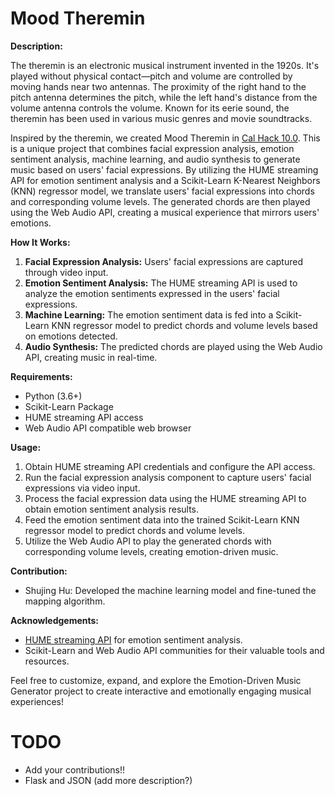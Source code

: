 # Mood Theremin

**Description:**

The theremin is an electronic musical instrument invented in the 1920s. It's played without physical contact—pitch and volume are controlled by moving hands near two antennas. The proximity of the right hand to the pitch antenna determines the pitch, while the left hand's distance from the volume antenna controls the volume. Known for its eerie sound, the theremin has been used in various music genres and movie soundtracks.

Inspired by the theremin, we created Mood Theremin in [Cal Hack 10.0](https://www.calhacks.io/). This is a unique project that combines facial expression analysis, emotion sentiment analysis, machine learning, and audio synthesis to generate music based on users' facial expressions. By utilizing the HUME streaming API for emotion sentiment analysis and a Scikit-Learn K-Nearest Neighbors (KNN) regressor model, we translate users' facial expressions into chords and corresponding volume levels. The generated chords are then played using the Web Audio API, creating a musical experience that mirrors users' emotions.

**How It Works:**

1. **Facial Expression Analysis:** Users' facial expressions are captured through video input.
2. **Emotion Sentiment Analysis:** The HUME streaming API is used to analyze the emotion sentiments expressed in the users' facial expressions.
3. **Machine Learning:** The emotion sentiment data is fed into a Scikit-Learn KNN regressor model to predict chords and volume levels based on emotions detected.
4. **Audio Synthesis:** The predicted chords are played using the Web Audio API, creating music in real-time.

**Requirements:**

- Python (3.6+)
- Scikit-Learn Package
- HUME streaming API access
- Web Audio API compatible web browser


**Usage:**

1. Obtain HUME streaming API credentials and configure the API access.
2. Run the facial expression analysis component to capture users' facial expressions via video input.
3. Process the facial expression data using the HUME streaming API to obtain emotion sentiment analysis results.
4. Feed the emotion sentiment data into the trained Scikit-Learn KNN regressor model to predict chords and volume levels.
5. Utilize the Web Audio API to play the generated chords with corresponding volume levels, creating emotion-driven music.

**Contribution:**

- Shujing Hu: Developed the machine learning model and fine-tuned the mapping algorithm.



**Acknowledgements:**

- [HUME streaming API](https://dev.hume.ai/docs/streaming-api) for emotion sentiment analysis.
- Scikit-Learn and Web Audio API communities for their valuable tools and resources.

Feel free to customize, expand, and explore the Emotion-Driven Music Generator project to create interactive and emotionally engaging musical experiences!


# TODO
- Add your contributions!!
- Flask and JSON (add more description?)